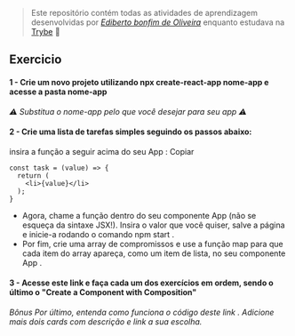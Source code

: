 > Este repositório contém todas as atividades de aprendizagem desenvolvidas por _[Ediberto bonfim de Oliveira](https://www.linkedin.com/in/ediberto-b-oliveira-872926178/)_ enquanto estudava na [Trybe](https://www.betrybe.com/) :rocket:

## Exercicio

#### 1 - Crie um novo projeto utilizando npx create-react-app nome-app e acesse a pasta nome-app

_⚠️ Substitua o nome-app pelo que você desejar para seu app ⚠️_

#### 2 - Crie uma lista de tarefas simples seguindo os passos abaixo:

insira a função a seguir acima do seu App :
Copiar

```
const task = (value) => {
  return (
    <li>{value}</li>
  );
}
```

- Agora, chame a função dentro do seu componente App (não se esqueça da sintaxe JSX!). Insira o valor que você quiser, salve a página e inicie-a rodando o comando npm start .
- Por fim, crie uma array de compromissos e use a função map para que cada item do array apareça, como um item de lista, no seu componente App .

#### 3 - Acesse este link e faça cada um dos exercícios em ordem, sendo o último o "Create a Component with Composition"

_Bônus Por último, entenda como funciona o código deste link . Adicione mais dois cards com descrição e link a sua escolha._
